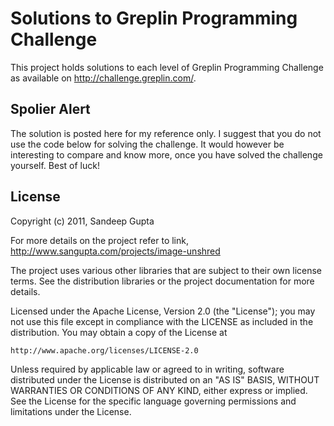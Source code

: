 Solutions to Greplin Programming Challenge
==========================================

This project holds solutions to each level of Greplin Programming Challenge as available on http://challenge.greplin.com/.

Spolier Alert
-------------
The solution is posted here for my reference only. I suggest that you do not use the code below for solving the challenge. It would however be interesting to compare and know more, once you have solved the challenge yourself. Best of luck!

License
-------

Copyright (c) 2011, Sandeep Gupta

For more details on the project refer to link,
http://www.sangupta.com/projects/image-unshred

The project uses various other libraries that are subject to their
own license terms. See the distribution libraries or the project
documentation for more details.

Licensed under the Apache License, Version 2.0 (the "License");
you may not use this file except in compliance with the LICENSE
as included in the distribution. You may obtain a copy of the 
License at

	http://www.apache.org/licenses/LICENSE-2.0

Unless required by applicable law or agreed to in writing, software
distributed under the License is distributed on an "AS IS" BASIS,
WITHOUT WARRANTIES OR CONDITIONS OF ANY KIND, either express or implied.
See the License for the specific language governing permissions and
limitations under the License.
